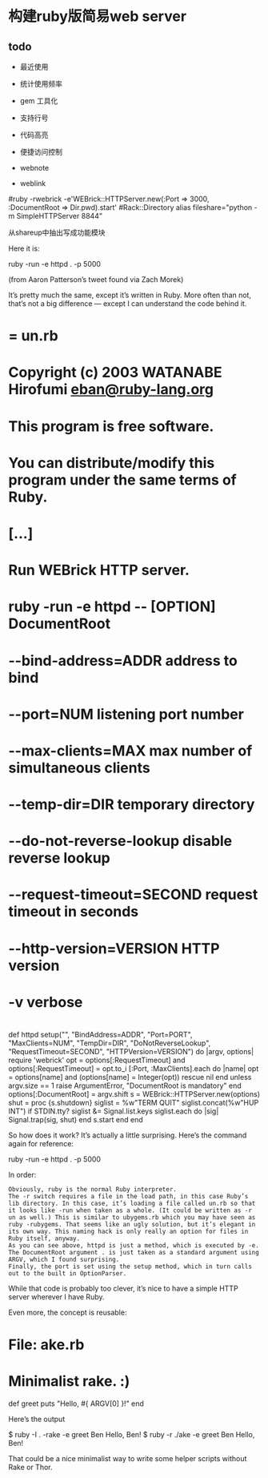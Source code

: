 # 构建ruby版简易web server


## todo

* 最近使用
* 统计使用频率
* gem 工具化
* 支持行号
* 代码高亮
* 便捷访问控制 

* webnote
* weblink

#ruby -rwebrick -e'WEBrick::HTTPServer.new(:Port => 3000, :DocumentRoot => Dir.pwd).start'
#Rack::Directory
alias fileshare="python -m SimpleHTTPServer 8844"

从shareup中抽出写成功能模块


Here it is:

ruby -run -e httpd . -p 5000

(from Aaron Patterson’s tweet found via Zach Morek)

It’s pretty much the same, except it’s written in Ruby. More often than not, that’s not a big difference — except I can understand the code behind it.

#
# = un.rb
#
# Copyright (c) 2003 WATANABE Hirofumi <eban@ruby-lang.org>
#
# This program is free software.
# You can distribute/modify this program under the same terms of Ruby.

# [...]

##
# Run WEBrick HTTP server.
#
# ruby -run -e httpd -- [OPTION] DocumentRoot
#
# --bind-address=ADDR address to bind
# --port=NUM listening port number
# --max-clients=MAX max number of simultaneous clients
# --temp-dir=DIR temporary directory
# --do-not-reverse-lookup disable reverse lookup
# --request-timeout=SECOND request timeout in seconds
# --http-version=VERSION HTTP version
# -v verbose
#

def httpd
  setup("", "BindAddress=ADDR", "Port=PORT", "MaxClients=NUM", "TempDir=DIR",
        "DoNotReverseLookup", "RequestTimeout=SECOND", "HTTPVersion=VERSION") do
    |argv, options|
    require 'webrick'
    opt = options[:RequestTimeout] and options[:RequestTimeout] = opt.to_i
    [:Port, :MaxClients].each do |name|
      opt = options[name] and (options[name] = Integer(opt)) rescue nil
    end
    unless argv.size == 1
      raise ArgumentError, "DocumentRoot is mandatory"
    end
    options[:DocumentRoot] = argv.shift
    s = WEBrick::HTTPServer.new(options)
    shut = proc {s.shutdown}
    siglist = %w"TERM QUIT"
    siglist.concat(%w"HUP INT") if STDIN.tty?
    siglist &= Signal.list.keys
    siglist.each do |sig|
      Signal.trap(sig, shut)
    end
    s.start
  end
end

So how does it work? It’s actually a little surprising. Here’s the command again for reference:

ruby -run -e httpd . -p 5000

In order:

    Obviously, ruby is the normal Ruby interpreter.
    The -r switch requires a file in the load path, in this case Ruby’s lib directory. In this case, it’s loading a file called un.rb so that it looks like -run when taken as a whole. (It could be written as -r un as well.) This is similar to ubygems.rb which you may have seen as ruby -rubygems. That seems like an ugly solution, but it’s elegant in its own way. This naming hack is only really an option for files in Ruby itself, anyway.
    As you can see above, httpd is just a method, which is executed by -e.
    The DocumentRoot argument . is just taken as a standard argument using ARGV, which I found surprising.
    Finally, the port is set using the setup method, which in turn calls out to the built in OptionParser.

While that code is probably too clever, it’s nice to have a simple HTTP server wherever I have Ruby.

Even more, the concept is reusable:

# File: ake.rb
# Minimalist rake.  :)
def greet
  puts "Hello, #{ ARGV[0] }!"
end

Here’s the output

$ ruby -I . -rake -e greet Ben
Hello, Ben!
$ ruby -r ./ake -e greet Ben
Hello, Ben!

That could be a nice minimalist way to write some helper scripts without Rake or Thor.
